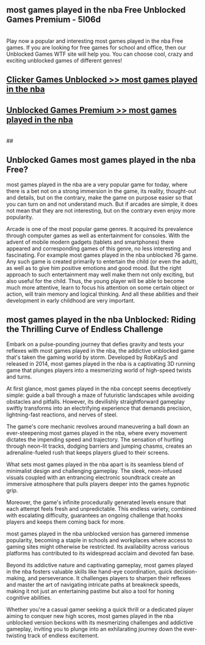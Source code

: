 ## most games played in the nba Free Unblocked Games Premium - 5l06d <br>
<br>
Play now a popular and interesting most games played in the nba Free games. If you are looking for free games for school and office, then our Unblocked Games WTF site will help you. You can choose cool, crazy and exciting unblocked games of different genres!


##  [Clicker Games Unblocked >> most games played in the nba](http://freeplayer.one?title=most_games_played_in_the_nba&ref=04)

##  [Unblocked Games Premium >> most games played in the nba](http://freeplayer.one?title=most_games_played_in_the_nba&ref=04)
  <br>
  ##



## Unblocked Games most games played in the nba Free?

most games played in the nba are a very popular game for today, where there is a bet not on a strong immersion in the game, its reality, thought-out and details, but on the contrary, make the game on purpose easier so that you can turn on and not understand much. But if arcades are simple, it does not mean that they are not interesting, but on the contrary even enjoy more popularity.

Arcade is one of the most popular game genres. It acquired its prevalence through computer games as well as entertainment for consoles. With the advent of mobile modern gadgets (tablets and smartphones) there appeared and corresponding games of this genre, no less interesting and fascinating. For example most games played in the nba unblocked 76 game. Any such game is created primarily to entertain the child (or even the adult), as well as to give him positive emotions and good mood. But the right approach to such entertainment may well make them not only exciting, but also useful for the child. Thus, the young player will be able to become much more attentive, learn to focus his attention on some certain object or action, will train memory and logical thinking. And all these abilities and their development in early childhood are very important.

##  most games played in the nba Unblocked: Riding the Thrilling Curve of Endless Challenge

Embark on a pulse-pounding journey that defies gravity and tests your reflexes with most games played in the nba, the addictive unblocked game that's taken the gaming world by storm. Developed by RobKayS and released in 2014, most games played in the nba is a captivating 3D running game that plunges players into a mesmerizing world of high-speed twists and turns.

At first glance, most games played in the nba concept seems deceptively simple: guide a ball through a maze of futuristic landscapes while avoiding obstacles and pitfalls. However, its devilishly straightforward gameplay swiftly transforms into an electrifying experience that demands precision, lightning-fast reactions, and nerves of steel.

The game's core mechanic revolves around maneuvering a ball down an ever-steepening most games played in the nba, where every movement dictates the impending speed and trajectory. The sensation of hurtling through neon-lit tracks, dodging barriers and jumping chasms, creates an adrenaline-fueled rush that keeps players glued to their screens.

What sets most games played in the nba apart is its seamless blend of minimalist design and challenging gameplay. The sleek, neon-infused visuals coupled with an entrancing electronic soundtrack create an immersive atmosphere that pulls players deeper into the games hypnotic grip.

Moreover, the game's infinite procedurally generated levels ensure that each attempt feels fresh and unpredictable. This endless variety, combined with escalating difficulty, guarantees an ongoing challenge that hooks players and keeps them coming back for more.

most games played in the nba unblocked version has garnered immense popularity, becoming a staple in schools and workplaces where access to gaming sites might otherwise be restricted. Its availability across various platforms has contributed to its widespread acclaim and devoted fan base.

Beyond its addictive nature and captivating gameplay, most games played in the nba fosters valuable skills like hand-eye coordination, quick decision-making, and perseverance. It challenges players to sharpen their reflexes and master the art of navigating intricate paths at breakneck speeds, making it not just an entertaining pastime but also a tool for honing cognitive abilities.

Whether you're a casual gamer seeking a quick thrill or a dedicated player aiming to conquer new high scores, most games played in the nba unblocked version beckons with its mesmerizing challenges and addictive gameplay, inviting you to plunge into an exhilarating journey down the ever-twisting track of endless excitement.